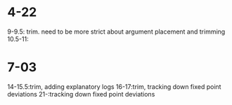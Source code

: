# 4-22
9-9.5: trim. need to be more strict about argument placement and trimming
10.5-11:

# 7-03
14-15.5:trim, adding explanatory logs
16-17:trim, tracking down fixed point deviations
21-:tracking down fixed point deviations
